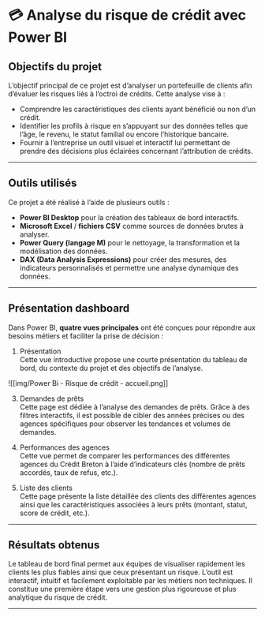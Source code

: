 # 💳 Analyse du risque de crédit avec Power BI


##  Objectifs du projet

L’objectif principal de ce projet est d’analyser un portefeuille de clients afin d’évaluer les risques liés à l’octroi de crédits. Cette analyse vise à :

- Comprendre les caractéristiques des clients ayant bénéficié ou non d’un crédit.
- Identifier les profils à risque en s’appuyant sur des données telles que l’âge, le revenu, le statut familial ou encore l’historique bancaire.
- Fournir à l’entreprise un outil visuel et interactif lui permettant de prendre des décisions plus éclairées concernant l’attribution de crédits.

---

## Outils utilisés

Ce projet a été réalisé à l’aide de plusieurs outils :

- **Power BI Desktop** pour la création des tableaux de bord interactifs.
- **Microsoft Excel** / **fichiers CSV** comme sources de données brutes à analyser.
- **Power Query (langage M)** pour le nettoyage, la transformation et la modélisation des données.
- **DAX (Data Analysis Expressions)** pour créer des mesures, des indicateurs personnalisés et permettre une analyse dynamique des données.

---
## Présentation dashboard

Dans Power BI, **quatre vues principales** ont été conçues pour répondre aux besoins métiers et faciliter la prise de décision :

 1.  Présentation  
Cette vue introductive propose une courte présentation du tableau de bord, du contexte du projet et des objectifs de l’analyse.

![[img/Power Bi - Risque de crédit - accueil.png]]

3.  Demandes de prêts  
Cette page est dédiée à l’analyse des demandes de prêts. Grâce à des filtres interactifs, il est possible de cibler des années précises ou des agences spécifiques pour observer les tendances et volumes de demandes.

 4.  Performances des agences  
Cette vue permet de comparer les performances des différentes agences du Crédit Breton à l’aide d’indicateurs clés (nombre de prêts accordés, taux de refus, etc.).

5.  Liste des clients  
Cette page présente la liste détaillée des clients des différentes agences ainsi que les caractéristiques associées à leurs prêts (montant, statut, score de crédit, etc.).

---

##  Résultats obtenus

Le tableau de bord final permet aux équipes de visualiser rapidement les clients les plus fiables ainsi que ceux présentant un risque. L’outil est interactif, intuitif et facilement exploitable par les métiers non techniques. Il constitue une première étape vers une gestion plus rigoureuse et plus analytique du risque de crédit.

---

